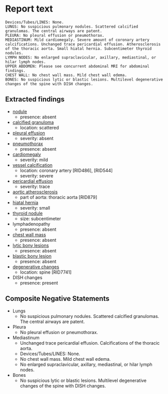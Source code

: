 # Report text

```text
Devices/Tubes/LINES: None.
LUNGS: No suspicious pulmonary nodules. Scattered calcified granulomas. The central airways are patent.
PLEURA: No pleural effusion or pneumothorax.
MEDIASTINUM: Mild cardiomegaly. Severe amount of coronary artery calcifications. Unchanged trace pericardial effusion. Atherosclerosis of the thoracic aorta. Small hiatal hernia. Subcentimeter thyroid nodules.
LYMPH NODES: No enlarged supraclavicular, axillary, mediastinal, or hilar lymph nodes.
UPPER ABDOMEN: Please see concurrent abdominal MRI for abdominal findings.
CHEST WALL: No chest wall mass. Mild chest wall edema.
BONES: No suspicious lytic or blastic lesions. Multilevel degenerative changes of the spine with DISH changes.
```

## Extracted findings

- [nodule](../../definitions/hood/pulmonary-nodule.md)
  - presence: absent
- [calcified granuloma](../../definitions/hood/calcified-granuloma.md)
  - location: scattered
- [pleural effusion](../../definitions/hood/pleural-effusion.json)  
  - severity: absent
- [pneumothorax](../../definitions/hood/pneumothorax.md)
  - presence: absent
- [cardiomegaly](../../definitions/upmedic/Cardiomegaly.cde.md)
  - severity: mild
- [vessel calcification](../../definitions/nuance/coronary_artery_calcification.json)
  - location: coronary artery [RID486\], \[RID544\]
  - severity: severe
- [pericardial effusion](../../definitions/hood/pericardial-effusion.md)
  - severity: trace
- [aortic atherosclerosis](../../definitions/hood/aortic-atherosclerosis.json)
  - part of aorta: thoracic aorta \[RID879\]
- [hiatal hernia](../../definitions/hood/hiatal-hernia.json)
  - severity: small
- [thyroid nodule](../../definitions/hood/thyroid-nodule.md)
  - size: subcentimeter
- lymphadenopathy
  - presence: absent
- [chest wall mass](../../definitions/hood/chest-wall.json)  
  - presence: absent
- [lytic bony lesions](../../definitions/hood/lytic-lesion.md)
  - presence: absent
- [blastic bony lesion](../../definitions/hood/sclerotic-lesion.md)
  - presence: absent
- [degenerative changes](../../definitions/nuance/thoracic_spine_degenerative_changes.json)
  - location: spine \[RID7741\]
- DISH changes
  - presence: present

## Composite Negative Statements

- Lungs
  - No suspicious pulmonary nodules. Scattered calcified granulomas. The central airways are patent.
- Pleura
  - No pleural effusion or pneumothorax.
- Mediastinum
  - Unchanged trace pericardial effusion. Calcifications of the thoracic aorta.
  - Devices/Tubes/LINES: None.
  - No chest wall mass. Mild chest wall edema.
  - No enlarged supraclavicular, axillary, mediastinal, or hilar lymph nodes.
- Bones
  - No suspicious lytic or blastic lesions. Multilevel degenerative changes of the spine with DISH changes.
  